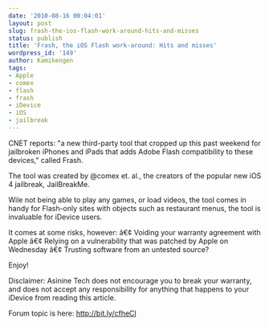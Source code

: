 ```yaml
---
date: '2010-08-16 00:04:01'
layout: post
slug: frash-the-ios-flash-work-around-hits-and-misses
status: publish
title: 'Frash, the iOS Flash work-around: Hits and misses'
wordpress_id: '149'
author: Kamikengen
tags:
- Apple
- comex
- flash
- frash
- iDevice
- iOS
- jailbreak
---
```


CNET reports: "a new third-party tool that cropped up this past weekend for jailbroken iPhones and iPads that adds Adobe Flash compatibility to these devices," called Frash.

The tool was created by @comex et. al., the creators of the popular new iOS 4 jailbreak, JailBreakMe.

Wile not being able to play any games, or load videos, the tool comes in handy for Flash-only sites with objects such as restaurant menus, the tool is invaluable for iDevice users.

It comes at some risks, however:
â€¢ Voiding your warranty agreement with Apple
â€¢ Relying on a vulnerability that was patched by Apple on Wednesday
â€¢ Trusting software from an untested source?

Enjoy!

Disclaimer: Asinine Tech does not encourage you to break your warranty, and does not accept any responsibility for anything that happens to your iDevice from reading this article.

Forum topic is here: http://bit.ly/cfheCl
